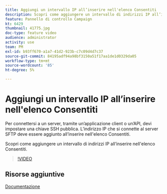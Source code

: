 ```yaml
---
title: Aggiungi un intervallo IP all’inserire nell'elenco Consentiti
description: Scopri come aggiungere un intervallo di indirizzi IP all’inserire nell'elenco Consentiti.
feature: Pannello di controllo Campaign
kt: 6429
thumbnail: 41775.jpg
doc-type: feature video
audience: administrator
activity: use
team: PM
exl-id: b93ff670-a1a7-41d2-923b-c7c09d4d7c37
source-git-commit: 84195adf94a98bf3150a51f17aa1de1d0329da05
workflow-type: tm+mt
source-wordcount: '85'
ht-degree: 5%

---
```


# Aggiungi un intervallo IP all’inserire nell&#39;elenco Consentiti

Per connettersi a un server, tramite un’applicazione client o un’API, devi impostare una chiave SSH pubblica. L’indirizzo IP che si connette al server SFTP deve essere aggiunto all’inserire nell&#39;elenco Consentiti.

Scopri come aggiungere un intervallo di indirizzi IP all’inserire nell&#39;elenco Consentiti.

>[!VIDEO](https://video.tv.adobe.com/v/41775?quality=12)

## Risorse aggiuntive

[Documentazione](https://experienceleague.adobe.com/docs/control-panel/using/sftp-management/ip-range-allow-listing.html?lang=en)
